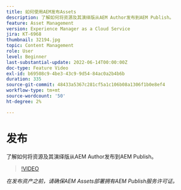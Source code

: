 ```yaml
---
title: 如何使用AEM发布Assets
description: 了解如何将资源及其演绎版从AEM Author发布到AEM Publish。
feature: Asset Management
version: Experience Manager as a Cloud Service
jira: KT-6968
thumbnail: 32194.jpg
topic: Content Management
role: User
level: Beginner
last-substantial-update: 2022-06-14T00:00:00Z
doc-type: Feature Video
exl-id: b69508c9-4be3-43c9-9d54-84ac0a2b4b6b
duration: 335
source-git-commit: 48433a5367c281cf5a1c106b08a1306f1b0e8ef4
workflow-type: tm+mt
source-wordcount: '50'
ht-degree: 2%

---
```


# 发布

了解如何将资源及其演绎版从AEM Author发布到AEM Publish。

>[!VIDEO](https://video.tv.adobe.com/v/344737?quality=12&learn=on&captions=chi_hans)

_在发布资产之前，请确保AEM Assets部署拥有AEM Publish服务许可证。_
